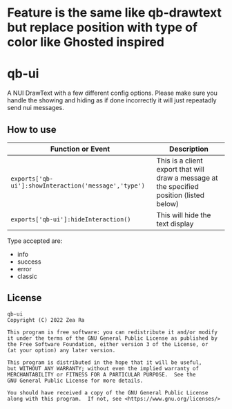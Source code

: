 # Feature is the same like qb-drawtext but replace position with type of color like Ghosted inspired

# qb-ui

A NUI DrawText with a few different config options. Please make sure you handle the showing and hiding as if done incorrectly it will just repeatadly send nui messages.

## How to use

|Function or Event | Description |
|--|--|
| `exports['qb-ui']:showInteraction('message','type')` | This is a client export that will draw a message at the specified position (listed below) |
| `exports['qb-ui']:hideInteraction()` | This will hide the text display |

Type accepted are:

* info
* success
* error
* classic

## License

    qb-ui
    Copyright (C) 2022 Zea Ra

    This program is free software: you can redistribute it and/or modify
    it under the terms of the GNU General Public License as published by
    the Free Software Foundation, either version 3 of the License, or
    (at your option) any later version.

    This program is distributed in the hope that it will be useful,
    but WITHOUT ANY WARRANTY; without even the implied warranty of
    MERCHANTABILITY or FITNESS FOR A PARTICULAR PURPOSE.  See the
    GNU General Public License for more details.

    You should have received a copy of the GNU General Public License
    along with this program.  If not, see <https://www.gnu.org/licenses/>